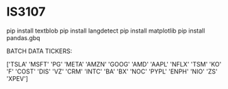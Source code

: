 # IS3107

pip install textblob
pip install langdetect
pip install matplotlib
pip install pandas.gbq

BATCH DATA TICKERS:

['TSLA' 'MSFT' 'PG' 'META' 'AMZN' 'GOOG' 'AMD' 'AAPL' 'NFLX' 'TSM' 'KO'
'F' 'COST' 'DIS' 'VZ' 'CRM' 'INTC' 'BA' 'BX' 'NOC' 'PYPL' 'ENPH' 'NIO'
'ZS' 'XPEV']
